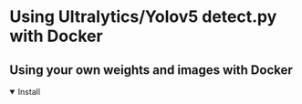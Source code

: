 # Using Ultralytics/Yolov5 detect.py with Docker
## Using your own weights and images with Docker

<details open>
<summary>Install</summary>
